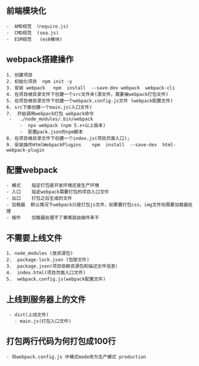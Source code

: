 ##  前端模块化
    -  AMD规范 （require.js)
    -  CMD规范  (sea.js)
    -  ESM规范   (es6模块)
##  webpack搭建操作
    1. 创建项目
    2. 初始化项目  npm init -y
    3. 安装 webpack   npm  install  --save-dev webpack  webpack-cli
    4. 在项目根目录文件下创建一个src文件夹(源文件，需要被webpack打包文件)
    5. 在项目根目录文件下创建一个webpack.config.js文件 (webpack配置文件)
    6. src下面创建一个main.js(入口文件)
    7.  开始调用webpack打包 webpack命令
     -   ./node_modules/.bin/webpack
         -  npx webpack (npm 5.x+以上版本)
         -  配置pack.json的npm脚本
    8. 在项目根目录文件下创建一个index.js(项目页面入口);
    9. 安装插件HtmlWebpackPlugins    npm  install  --save-dev  html-webpack-plugin
   

##  配置webpack
    - 模式    指定打包是开发环境还是生产环境
    - 入口    指定webpack需要打包的项目入口文件
    - 出口    打包之后生成的文件
    - 加载器  默认情况下webpack只是打包js文件，如果要打包css，img文件则需要加载器处理
    - 插件    加载器处理不了事情就由插件来干

##  不需要上线文件
    1. node_modules (放资源包)
    2.  package-lock.json (包锁文件)
    3.  package.json(项目依赖资源包和描述文件信息）
    4.  index.html(项目页面入口文件)
    5.  webpack.config.js(webpack配置文件)
##  上线到服务器上的文件 
     - dist(上线文件)
       - main.js(打包入口文件)
      
##  打包两行代码为何打包成100行
    - 将webpack.config.js 中模式mode改为生产模式 production